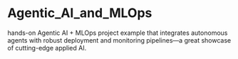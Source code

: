 # Agentic_AI_and_MLOps
 hands-on Agentic AI + MLOps project example that integrates autonomous agents with robust deployment and monitoring pipelines—a great showcase of cutting-edge applied AI.
